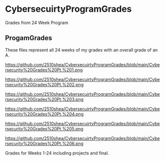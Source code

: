 # CybersecuirtyProgramGrades
Grades from 24 Week Program

## ProgamGrades

These files represent all 24 weeks of my grades with an overall grade of an A. 

https://github.com/2510shea/CybersecuirtyProgramGrades/blob/main/Cybersecurity%20Grades%20Pt.%201.png

https://github.com/2510shea/CybersecuirtyProgramGrades/blob/main/Cybersecurity%20Grades%20Pt.%202.png

https://github.com/2510shea/CybersecuirtyProgramGrades/blob/main/Cybersecurity%20Grades%20Pt.%203.png

https://github.com/2510shea/CybersecuirtyProgramGrades/blob/main/Cybersecurity%20Grades%20Pt.%204.png

https://github.com/2510shea/CybersecuirtyProgramGrades/blob/main/Cybersecurity%20Grades%20Pt.%205.png

https://github.com/2510shea/CybersecuirtyProgramGrades/blob/main/Cybersecurity%20Grades%20Pt.%206.png

Grades for Weeks 1-24 including projects and final. 
